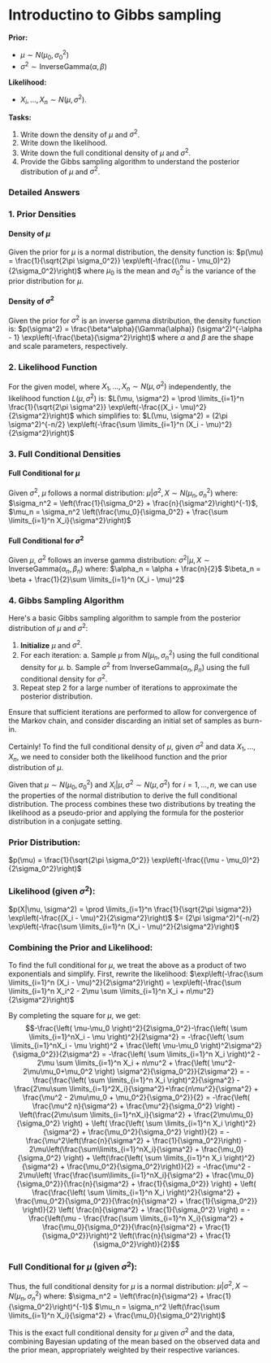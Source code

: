 # Introductino to Gibbs sampling


**Prior:**
- $\mu \sim N(\mu_0, \sigma_0^2)$
- $\sigma^2 \sim \text{InverseGamma}(\alpha, \beta)$

**Likelihood:**
- $X_i, \ldots, X_n \sim N(\mu, \sigma^2)$.

**Tasks:**
1. Write down the density of $\mu$ and $\sigma^2$.
2. Write down the likelihood.
3. Write down the full conditional density of $\mu$ and $\sigma^2$.
4. Provide the Gibbs sampling algorithm to understand the posterior distribution of $\mu$ and $\sigma^2$.

### Detailed Answers

### 1. Prior Densities

#### Density of $\mu$
Given the prior for $\mu$ is a normal distribution, the density function is:
$p(\mu) = \frac{1}{\sqrt{2\pi \sigma_0^2}} \exp\left(-\frac{(\mu - \mu_0)^2}{2\sigma_0^2}\right)$
where $\mu_0$ is the mean and $\sigma_0^2$ is the variance of the prior distribution for $\mu$.

#### Density of $\sigma^2$
Given the prior for $\sigma^2$ is an inverse gamma distribution, the density function is:
$p(\sigma^2) = \frac{\beta^\alpha}{\Gamma(\alpha)} (\sigma^2)^{-\alpha - 1} \exp\left(-\frac{\beta}{\sigma^2}\right)$
where $\alpha$ and $\beta$ are the shape and scale parameters, respectively.

### 2. Likelihood Function

For the given model, where $X_1, \ldots, X_n \sim N(\mu, \sigma^2)$ independently, the likelihood function $L(\mu, \sigma^2)$ is:
$L(\mu, \sigma^2) = \prod \limits_{i=1}^n \frac{1}{\sqrt{2\pi \sigma^2}} \exp\left(-\frac{(X_i - \mu)^2}{2\sigma^2}\right)$
which simplifies to:
$L(\mu, \sigma^2) = (2\pi \sigma^2)^{-n/2} \exp\left(-\frac{\sum \limits_{i=1}^n (X_i - \mu)^2}{2\sigma^2}\right)$

### 3. Full Conditional Densities

#### Full Conditional for $\mu$
Given $\sigma^2$, $\mu$ follows a normal distribution:
$\mu | \sigma^2, X \sim N\left(\mu_n, \sigma_n^2\right)$
where:
$\sigma_n^2 = \left(\frac{1}{\sigma_0^2} + \frac{n}{\sigma^2}\right)^{-1}$,
$\mu_n = \sigma_n^2 \left(\frac{\mu_0}{\sigma_0^2} + \frac{\sum \limits_{i=1}^n X_i}{\sigma^2}\right)$

#### Full Conditional for $\sigma^2$
Given $\mu$, $\sigma^2$ follows an inverse gamma distribution:
$\sigma^2 | \mu, X \sim \text{InverseGamma}\left(\alpha_n, \beta_n\right)$
where:
$\alpha_n = \alpha + \frac{n}{2}$
$\beta_n = \beta + \frac{1}{2}\sum \limits_{i=1}^n (X_i - \mu)^2$

### 4. Gibbs Sampling Algorithm

Here's a basic Gibbs sampling algorithm to sample from the posterior distribution of $\mu$ and $\sigma^2$:

1. **Initialize** $\mu$ and $\sigma^2$.
2. For each iteration:
   a. Sample $\mu$ from $N(\mu_n, \sigma_n^2)$ using the full conditional density for $\mu$.
   b. Sample $\sigma^2$ from $\text{InverseGamma}(\alpha_n, \beta_n)$ using the full conditional density for $\sigma^2$.
3. Repeat step 2 for a large number of iterations to approximate the posterior distribution.

Ensure that sufficient iterations are performed to allow for convergence of the Markov chain, and consider discarding an initial set of samples as burn-in.



Certainly! To find the full conditional density of $\mu$, given $\sigma^2$ and data $X_1, \ldots, X_n$, we need to consider both the likelihood function and the prior distribution of $\mu$.

Given that $\mu \sim N(\mu_0, \sigma_0^2)$ and $X_i | \mu, \sigma^2 \sim N(\mu, \sigma^2)$ for $i = 1, \ldots, n$, we can use the properties of the normal distribution to derive the full conditional distribution. The process combines these two distributions by treating the likelihood as a pseudo-prior and applying the formula for the posterior distribution in a conjugate setting.

### Prior Distribution:
$p(\mu) = \frac{1}{\sqrt{2\pi \sigma_0^2}} \exp\left(-\frac{(\mu - \mu_0)^2}{2\sigma_0^2}\right)$

### Likelihood (given $\sigma^2$):
$p(X|\mu, \sigma^2) = \prod \limits_{i=1}^n \frac{1}{\sqrt{2\pi \sigma^2}} \exp\left(-\frac{(X_i - \mu)^2}{2\sigma^2}\right)$
$= (2\pi \sigma^2)^{-n/2} \exp\left(-\frac{\sum \limits_{i=1}^n (X_i - \mu)^2}{2\sigma^2}\right)$

### Combining the Prior and Likelihood:

To find the full conditional for $\mu$, we treat the above as a product of two exponentials and simplify. First, rewrite the likelihood:
$\exp\left(-\frac{\sum \limits_{i=1}^n (X_i - \mu)^2}{2\sigma^2}\right) = \exp\left(-\frac{\sum \limits_{i=1}^n X_i^2 - 2\mu \sum \limits_{i=1}^n X_i + n\mu^2}{2\sigma^2}\right)$

By completing the square for $\mu$, we get:
$$-\frac{\left( \mu-\mu_0 \right)^2}{2\sigma_0^2}-\frac{\left( \sum \limits_{i=1}^nX_i - \mu \right)^2}{2\sigma^2} = -\frac{\left( \sum \limits_{i=1}^nX_i - \mu \right)^2 + \frac{\left( \mu-\mu_0 \right)^2\sigma^2}{\sigma_0^2}}{2\sigma^2} = -\frac{\left( \sum \limits_{i=1}^n X_i \right)^2 - 2\mu \sum \limits_{i=1}^n X_i + n\mu^2 + \frac{\left( \mu^2-2\mu\mu_0+\mu_0^2 \right) \sigma^2}{\sigma_0^2}}{2\sigma^2} = -\frac{\frac{\left( \sum \limits_{i=1}^n X_i \right)^2}{\sigma^2} - \frac{2\mu\sum \limits_{i=1}^2X_i}{\sigma^2}+\frac{n\mu^2}{\sigma^2} + \frac{\mu^2 - 2\mu\mu_0 + \mu_0^2}{\sigma_0^2}}{2} = -\frac{\left( \frac{\mu^2 n}{\sigma^2} + \frac{\mu^2}{\sigma_0^2} \right) - \left(\frac{2\mu\sum \limits_{i=1}^nX_i}{\sigma^2} + \frac{2\mu\mu_0}{\sigma_0^2} \right) + \left( \frac{\left( \sum \limits_{i=1}^n X_i \right)^2}{\sigma^2} + \frac{\mu_0^2}{\sigma_0^2} \right)}{2} = -\frac{\mu^2\left(\frac{n}{\sigma^2} + \frac{1}{\sigma_0^2}\right) - 2\mu\left(\frac{\sum\limits_{i=1}^nX_i}{\sigma^2} + \frac{\mu_0}{\sigma_0^2} \right) + \left(\frac{\left( \sum \limits_{i=1}^n X_i \right)^2}{\sigma^2} + \frac{\mu_0^2}{\sigma_0^2}\right)}{2} = -\frac{\mu^2 - 2\mu\left( \frac{\frac{\sum\limits_{i=1}^nX_i}{\sigma^2} + \frac{\mu_0}{\sigma_0^2}}{\frac{n}{\sigma^2} + \frac{1}{\sigma_0^2}} \right) + \left( \frac{\frac{\left( \sum \limits_{i=1}^n X_i \right)^2}{\sigma^2} + \frac{\mu_0^2}{\sigma_0^2}}{\frac{n}{\sigma^2} + \frac{1}{\sigma_0^2}} \right)}{2} \left( \frac{n}{\sigma^2} + \frac{1}{\sigma_0^2} \right) = -\frac{\left(\mu - \frac{\frac{\sum \limits_{i=1}^n X_i}{\sigma^2} + \frac{\mu_0}{\sigma_0^2}}{\frac{n}{\sigma^2} + \frac{1}{\sigma_0^2}}\right)^2 \left(\frac{n}{\sigma^2} + \frac{1}{\sigma_0^2}\right)}{2}$$

### Full Conditional for $\mu$ (given $\sigma^2$):
Thus, the full conditional density for $\mu$ is a normal distribution:
$\mu | \sigma^2, X \sim N\left(\mu_n, \sigma_n^2\right)$
where:
$\sigma_n^2 = \left(\frac{n}{\sigma^2} + \frac{1}{\sigma_0^2}\right)^{-1}$
$\mu_n = \sigma_n^2 \left(\frac{\sum \limits_{i=1}^n X_i}{\sigma^2} + \frac{\mu_0}{\sigma_0^2}\right)$

This is the exact full conditional density for $\mu$ given $\sigma^2$ and the data, combining Bayesian updating of the mean based on the observed data and the prior mean, appropriately weighted by their respective variances.



